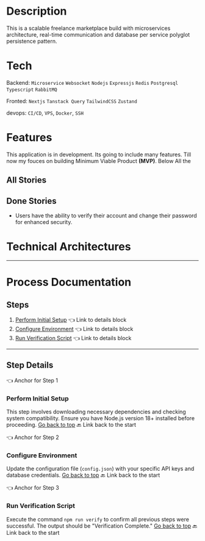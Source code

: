 # Description

This is a scalable freelance marketplace build with microservices architecture, real-time
communication and database per service polyglot persistence pattern.

# Tech

Backend: `Microservice` `Websocket` `Nodejs` `Expressjs` `Redis` `Postgresql` `Typescript` `RabbitMQ`

Fronted: `Nextjs` `Tanstack Query` `TailwindCSS` `Zustand`

devops: `CI/CD`, `VPS`, `Docker`, `SSH`

# Features

This application is in development. Its going to include many features. Till now my fouces on building Minimum Viable Product **(MVP)**. Below All the

## All Stories

## Done Stories

- Users have the ability to verify their account and change their password for enhanced security.

# Technical Architectures

---

# Process Documentation

## Steps

1. [Perform Initial Setup](#step-1-details) 👈 Link to details block
2. [Configure Environment](#step-2-details) 👈 Link to details block
3. [Run Verification Script](#step-3-details) 👈 Link to details block

***

## Step Details

<a id="step-1-details"></a> 👈 Anchor for Step 1
### Perform Initial Setup
This step involves downloading necessary dependencies and checking system compatibility. Ensure you have Node.js version 18+ installed before proceeding.
[Go back to top](#process-documentation) 🔙 Link back to the start

<a id="step-2-details"></a> 👈 Anchor for Step 2
### Configure Environment
Update the configuration file (`config.json`) with your specific API keys and database credentials.
[Go back to top](#process-documentation) 🔙 Link back to the start

<a id="step-3-details"></a> 👈 Anchor for Step 3
### Run Verification Script
Execute the command `npm run verify` to confirm all previous steps were successful. The output should be "Verification Complete."
[Go back to top](#process-documentation) 🔙 Link back to the start
